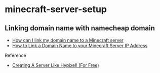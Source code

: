 # minecraft-server-setup




## Linking domain name with namecheap domain

- [How can I link my domain name to a Minecraft server](https://www.namecheap.com/support/knowledgebase/article.aspx/9765/2208/how-can-i-link-my-domain-name-to-a-minecraft-server)
- [How to Link a Domain Name to your Minecraft Server IP Address](https://www.youtube.com/watch?v=PitumPvxrLA)

Reference

- [Creating A Server Like Hypixel! (For Free)](https://www.youtube.com/watch?v=WGVsD2Rs9Pg)
